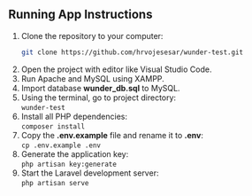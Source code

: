 ## Running App Instructions

1. Clone the repository to your computer:
   ```sh
   git clone https://github.com/hrvojesesar/wunder-test.git
   ```
2. Open the project with editor like Visual Studio Code.
3. Run Apache and MySQL using XAMPP.
4. Import database **wunder_db.sql** to MySQL.
5. Using the terminal, go to project directory:  <br>
   `wunder-test`
6. Install all PHP dependencies: <br/>
   `composer install`
7. Copy the **.env.example** file and rename it to **.env**: <br>
   `cp .env.example .env`
8. Generate the application key: <br>
   `php artisan key:generate`
9. Start the Laravel development server: <br>
   `php artisan serve`
